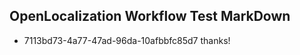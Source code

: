 ## OpenLocalization Workflow Test MarkDown

* 7113bd73-4a77-47ad-96da-10afbbfc85d7 
thanks!



<!--HONumber=Jan16_HO2-->
